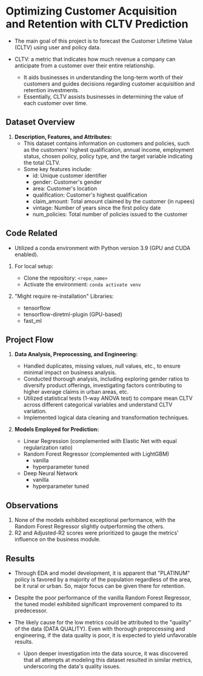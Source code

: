 # Optimizing Customer Acquisition and Retention with CLTV Prediction

- The main goal of this project is to forecast the Customer Lifetime Value (CLTV) using user and policy data.

- CLTV: a metric that indicates how much revenue a company can anticipate from a customer over their entire relationship.
    - It aids businesses in understanding the long-term worth of their customers and guides decisions regarding customer acquisition and retention investments.
    - Essentially, CLTV assists businesses in determining the value of each customer over time.

## Dataset Overview

1. **Description, Features, and Attributes:**
    - This dataset contains information on customers and policies, such as the customers' highest qualification, annual income, employment status, chosen policy, policy type, and the target variable indicating the total CLTV.
    - Some key features include:
        - id: Unique customer identifier
        - gender: Customer's gender
        - area: Customer's location
        - qualification: Customer's highest qualification
        - claim_amount: Total amount claimed by the customer (in rupees)
        - vintage: Number of years since the first policy date
        - num_policies: Total number of policies issued to the customer

## Code Related

- Utilized a conda environment with Python version 3.9 (GPU and CUDA enabled).

1. For local setup:
    - Clone the repository: `<repo_name>`
    - Activate the environment: `conda activate venv`

2. "Might require re-installation" Libraries:
    - tensorflow
    - tensorflow-diretml-plugin (GPU-based)
    - fast_ml

## Project Flow

1. **Data Analysis, Preprocessing, and Engineering:**
    - Handled duplicates, missing values, null values, etc., to ensure minimal impact on business analysis.
    - Conducted thorough analysis, including exploring gender ratios to diversify product offerings, investigating factors contributing to higher average claims in urban areas, etc.
    - Utilized statistical tests (1-way ANOVA test) to compare mean CLTV across different categorical variables and understand CLTV variation.
    - Implemented logical data cleaning and transformation techniques.

2. **Models Employed for Prediction:**
    - Linear Regression (complemented with Elastic Net with equal regularization ratio)
    - Random Forest Regressor (complemented with LightGBM)
        - vanilla
        - hyperparameter tuned
    - Deep Neural Network
        - vanilla
        - hyperparameter tuned

## Observations

1. None of the models exhibited exceptional performance, with the Random Forest Regressor slightly outperforming the others.
2. R2 and Adjusted-R2 scores were prioritized to gauge the metrics' influence on the business module.

## Results

- Through EDA and model development, it is apparent that "PLATINUM" policy is favored by a majority of the population regardless of the area, be it rural or urban. So, major focus can be given there for retention.

- Despite the poor performance of the vanilla Random Forest Regressor, the tuned model exhibited significant improvement compared to its predecessor.

- The likely cause for the low metrics could be attributed to the "quality" of the data (DATA QUALITY). Even with thorough preprocessing and engineering, if the data quality is poor, it is expected to yield unfavorable results.

    - Upon deeper investigation into the data source, it was discovered that all attempts at modeling this dataset resulted in similar metrics, underscoring the data's quality issues.
